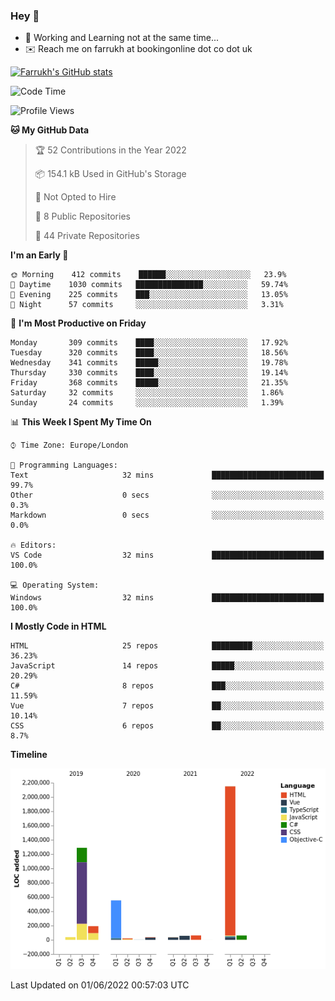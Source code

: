 ### Hey 👋

- 🏃 Working and Learning not at the same time...
- ✉️ Reach me on farrukh at bookingonline dot co dot uk

[![Farrukh's GitHub stats](https://github-readme-stats.vercel.app/api?username=mfsbo&hide=stars&count_private=true)](https://github.com/mfsbo/)

<!--START_SECTION:waka-->
![Code Time](http://img.shields.io/badge/Code%20Time-0%20secs-blue)

![Profile Views](http://img.shields.io/badge/Profile%20Views-0-blue)

**🐱 My GitHub Data** 

> 🏆 52 Contributions in the Year 2022
 > 
> 📦 154.1 kB Used in GitHub's Storage 
 > 
> 🚫 Not Opted to Hire
 > 
> 📜 8 Public Repositories 
 > 
> 🔑 44 Private Repositories  
 > 
**I'm an Early 🐤** 

```text
🌞 Morning    412 commits    ██████░░░░░░░░░░░░░░░░░░░   23.9% 
🌆 Daytime    1030 commits   ███████████████░░░░░░░░░░   59.74% 
🌃 Evening    225 commits    ███░░░░░░░░░░░░░░░░░░░░░░   13.05% 
🌙 Night      57 commits     ░░░░░░░░░░░░░░░░░░░░░░░░░   3.31%

```
📅 **I'm Most Productive on Friday** 

```text
Monday       309 commits    ████░░░░░░░░░░░░░░░░░░░░░   17.92% 
Tuesday      320 commits    ████░░░░░░░░░░░░░░░░░░░░░   18.56% 
Wednesday    341 commits    █████░░░░░░░░░░░░░░░░░░░░   19.78% 
Thursday     330 commits    ████░░░░░░░░░░░░░░░░░░░░░   19.14% 
Friday       368 commits    █████░░░░░░░░░░░░░░░░░░░░   21.35% 
Saturday     32 commits     ░░░░░░░░░░░░░░░░░░░░░░░░░   1.86% 
Sunday       24 commits     ░░░░░░░░░░░░░░░░░░░░░░░░░   1.39%

```


📊 **This Week I Spent My Time On** 

```text
⌚︎ Time Zone: Europe/London

💬 Programming Languages: 
Text                     32 mins             █████████████████████████   99.7% 
Other                    0 secs              ░░░░░░░░░░░░░░░░░░░░░░░░░   0.3% 
Markdown                 0 secs              ░░░░░░░░░░░░░░░░░░░░░░░░░   0.0%

🔥 Editors: 
VS Code                  32 mins             █████████████████████████   100.0%

💻 Operating System: 
Windows                  32 mins             █████████████████████████   100.0%

```

**I Mostly Code in HTML** 

```text
HTML                     25 repos            █████████░░░░░░░░░░░░░░░░   36.23% 
JavaScript               14 repos            █████░░░░░░░░░░░░░░░░░░░░   20.29% 
C#                       8 repos             ███░░░░░░░░░░░░░░░░░░░░░░   11.59% 
Vue                      7 repos             ██░░░░░░░░░░░░░░░░░░░░░░░   10.14% 
CSS                      6 repos             ██░░░░░░░░░░░░░░░░░░░░░░░   8.7%

```


**Timeline**

![Chart not found](https://raw.githubusercontent.com/mfsbo/mfsbo/main/charts/bar_graph.png) 


 Last Updated on 01/06/2022 00:57:03 UTC
<!--END_SECTION:waka-->
<!--
**mfsbo/mfsbo** is a ✨ _special_ ✨ repository because its `README.md` (this file) appears on your GitHub profile.

Here are some ideas to get you started:

- 🔭 I’m currently working on ...
- 🌱 I’m currently learning ...
- 👯 I’m looking to collaborate on ...
- 🤔 I’m looking for help with ...
- 💬 Ask me about ...
- 📫 How to reach me: ...
- 😄 Pronouns: ...
- ⚡ Fun fact: ...
-->
